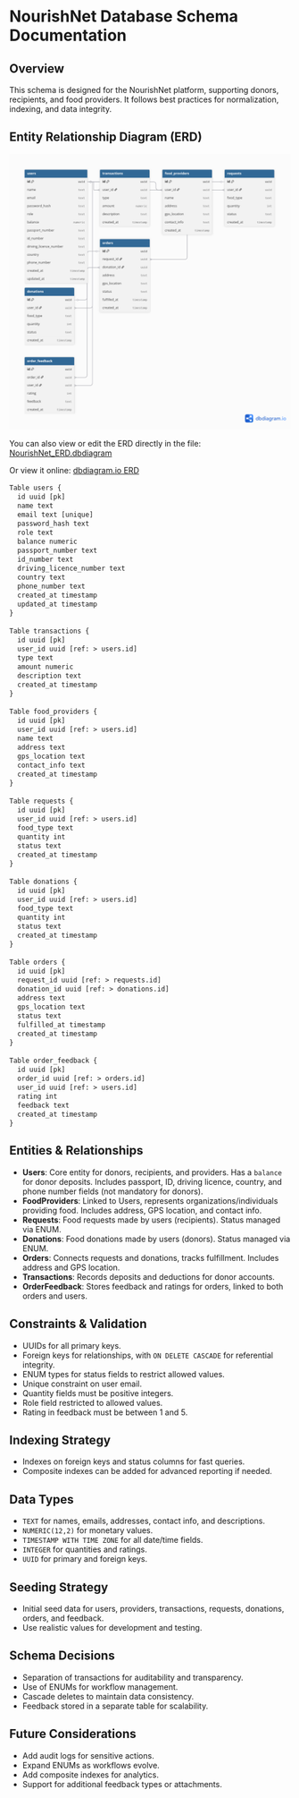 # NourishNet Database Schema Documentation

## Overview

This schema is designed for the NourishNet platform, supporting donors, recipients, and food providers. It follows best practices for normalization, indexing, and data integrity.

## Entity Relationship Diagram (ERD)

![ERD Diagram](./assets/ERD_Diagram.png)

You can also view or edit the ERD directly in the file: [NourishNet_ERD.dbdiagram](./NourishNet_ERD.dbdiagram)

Or view it online: [dbdiagram.io ERD](https://dbdiagram.io/d/68ccacb05779bb72652c3910)

```plaintext
Table users {
  id uuid [pk]
  name text
  email text [unique]
  password_hash text
  role text
  balance numeric
  passport_number text
  id_number text
  driving_licence_number text
  country text
  phone_number text
  created_at timestamp
  updated_at timestamp
}

Table transactions {
  id uuid [pk]
  user_id uuid [ref: > users.id]
  type text
  amount numeric
  description text
  created_at timestamp
}

Table food_providers {
  id uuid [pk]
  user_id uuid [ref: > users.id]
  name text
  address text
  gps_location text
  contact_info text
  created_at timestamp
}

Table requests {
  id uuid [pk]
  user_id uuid [ref: > users.id]
  food_type text
  quantity int
  status text
  created_at timestamp
}

Table donations {
  id uuid [pk]
  user_id uuid [ref: > users.id]
  food_type text
  quantity int
  status text
  created_at timestamp
}

Table orders {
  id uuid [pk]
  request_id uuid [ref: > requests.id]
  donation_id uuid [ref: > donations.id]
  address text
  gps_location text
  status text
  fulfilled_at timestamp
  created_at timestamp
}

Table order_feedback {
  id uuid [pk]
  order_id uuid [ref: > orders.id]
  user_id uuid [ref: > users.id]
  rating int
  feedback text
  created_at timestamp
}
```

## Entities & Relationships

- **Users**: Core entity for donors, recipients, and providers. Has a `balance` for donor deposits. Includes passport, ID, driving licence, country, and phone number fields (not mandatory for donors).
- **FoodProviders**: Linked to Users, represents organizations/individuals providing food. Includes address, GPS location, and contact info.
- **Requests**: Food requests made by users (recipients). Status managed via ENUM.
- **Donations**: Food donations made by users (donors). Status managed via ENUM.
- **Orders**: Connects requests and donations, tracks fulfillment. Includes address and GPS location.
- **Transactions**: Records deposits and deductions for donor accounts.
- **OrderFeedback**: Stores feedback and ratings for orders, linked to both orders and users.

## Constraints & Validation

- UUIDs for all primary keys.
- Foreign keys for relationships, with `ON DELETE CASCADE` for referential integrity.
- ENUM types for status fields to restrict allowed values.
- Unique constraint on user email.
- Quantity fields must be positive integers.
- Role field restricted to allowed values.
- Rating in feedback must be between 1 and 5.

## Indexing Strategy

- Indexes on foreign keys and status columns for fast queries.
- Composite indexes can be added for advanced reporting if needed.

## Data Types

- `TEXT` for names, emails, addresses, contact info, and descriptions.
- `NUMERIC(12,2)` for monetary values.
- `TIMESTAMP WITH TIME ZONE` for all date/time fields.
- `INTEGER` for quantities and ratings.
- `UUID` for primary and foreign keys.

## Seeding Strategy

- Initial seed data for users, providers, transactions, requests, donations, orders, and feedback.
- Use realistic values for development and testing.

## Schema Decisions

- Separation of transactions for auditability and transparency.
- Use of ENUMs for workflow management.
- Cascade deletes to maintain data consistency.
- Feedback stored in a separate table for scalability.

## Future Considerations

- Add audit logs for sensitive actions.
- Expand ENUMs as workflows evolve.
- Add composite indexes for analytics.
- Support for additional feedback types or attachments.
